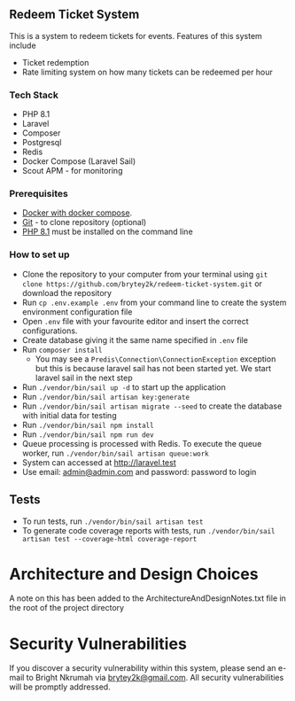 ## Redeem Ticket System

This is a system to redeem tickets for events. Features of this system include
- Ticket redemption
- Rate limiting system on how many tickets can be redeemed per hour

### Tech Stack
- PHP 8.1
- Laravel
- Composer
- Postgresql
- Redis
- Docker Compose (Laravel Sail)
- Scout APM - for monitoring

### Prerequisites
- [Docker with docker compose](https://www.docker.com/).
- [Git](https://git-scm.com/) - to clone repository (optional)
- [PHP 8.1](https://php.net) must be installed on the command line

### How to set up
- Clone the repository to your computer from your terminal using `git clone https://github.com/brytey2k/redeem-ticket-system.git` or download the repository
- Run `cp .env.example .env` from your command line to create the system environment configuration file
- Open `.env` file with your favourite editor and insert the correct configurations.
- Create database giving it the same name specified in `.env` file
- Run `composer install`
  - You may see a `Predis\Connection\ConnectionException` exception but this is because laravel sail has not been started yet. We start laravel sail in the next step
- Run `./vendor/bin/sail up -d` to start up the application
- Run `./vendor/bin/sail artisan key:generate`
- Run `./vendor/bin/sail artisan migrate --seed` to create the database with initial data for testing
- Run `./vendor/bin/sail npm install`
- Run `./vendor/bin/sail npm run dev`
- Queue processing is processed with Redis. To execute the queue worker, run `./vendor/bin/sail artisan queue:work`
- System can accessed at http://laravel.test
- Use email: admin@admin.com and password: password to login

## Tests
- To run tests, run `./vendor/bin/sail artisan test`
- To generate code coverage reports with tests, run `./vendor/bin/sail artisan test --coverage-html coverage-report`

# Architecture and Design Choices
A note on this has been added to the ArchitectureAndDesignNotes.txt file in the root of the project directory

# Security Vulnerabilities

If you discover a security vulnerability within this system, please send an e-mail to Bright Nkrumah via [brytey2k@gmail.com](mailto:brytey2k@gmail.com). All security vulnerabilities will be promptly addressed.
